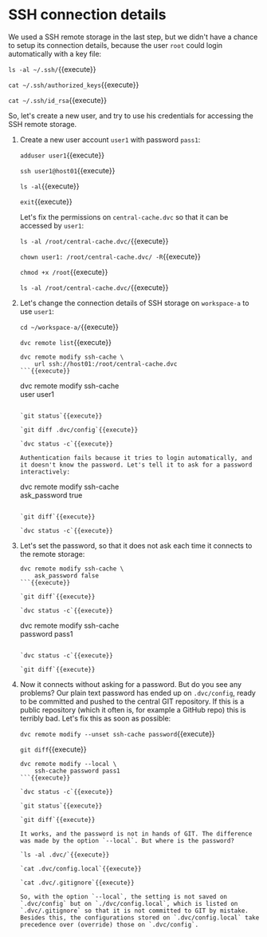 # SSH connection details

We used a SSH remote storage in the last step, but we didn't have a
chance to setup its connection details, because the user `root` could
login automatically with a key file:

`ls -al ~/.ssh/`{{execute}}

`cat ~/.ssh/authorized_keys`{{execute}}

`cat ~/.ssh/id_rsa`{{execute}}

So, let's create a new user, and try to use his credentials for
accessing the SSH remote storage.

1. Create a new user account `user1` with password `pass1`:

   `adduser user1`{{execute}}
   
   `ssh user1@host01`{{execute}}
   
   `ls -al`{{execute}}
   
   `exit`{{execute}}
   
   Let's fix the permissions on `central-cache.dvc` so that it can be
   accessed by `user1`:
   
   `ls -al /root/central-cache.dvc/`{{execute}}
   
   `chown user1: /root/central-cache.dvc/ -R`{{execute}}
   
   `chmod +x /root`{{execute}}
   
   `ls -al /root/central-cache.dvc/`{{execute}}
   
2. Let's change the connection details of SSH storage on `workspace-a`
   to use `user1`:
   
   `cd ~/workspace-a/`{{execute}}
   
   `dvc remote list`{{execute}}
   
   ```
   dvc remote modify ssh-cache \
       url ssh://host01:/root/central-cache.dvc
   ```{{execute}}
   
   ```
   dvc remote modify ssh-cache \
       user user1
   ```{{execute}}
   
   `git status`{{execute}}
   
   `git diff .dvc/config`{{execute}}
   
   `dvc status -c`{{execute}}
   
   Authentication fails because it tries to login automatically, and
   it doesn't know the password. Let's tell it to ask for a password
   interactively:
   
   ```
   dvc remote modify ssh-cache \
       ask_password true
   ```{{execute}}
   
   `git diff`{{execute}}
   
   `dvc status -c`{{execute}}

3. Let's set the password, so that it does not ask each time it
   connects to the remote storage:
   
   ```
   dvc remote modify ssh-cache \
       ask_password false
   ```{{execute}}
   
   `git diff`{{execute}}
   
   `dvc status -c`{{execute}}
   
   ```
   dvc remote modify ssh-cache \
       password pass1
   ```{{execute}}
   
   `dvc status -c`{{execute}}
   
   `git diff`{{execute}}
   
4. Now it connects without asking for a password. But do you see any
   problems? Our plain text password has ended up on `.dvc/config`,
   ready to be committed and pushed to the central GIT repository. If
   this is a public repository (which it often is, for example a GitHub repo)
   this is terribly bad. Let's fix this as soon as possible:
   
   `dvc remote modify --unset ssh-cache password`{{execute}}
   
   `git diff`{{execute}}
   
   ```
   dvc remote modify --local \
       ssh-cache password pass1
   ```{{execute}}
   
   `dvc status -c`{{execute}}
   
   `git status`{{execute}}
   
   `git diff`{{execute}}
   
   It works, and the password is not in hands of GIT. The difference
   was made by the option `--local`. But where is the password?
   
   `ls -al .dvc/`{{execute}}
   
   `cat .dvc/config.local`{{execute}}
   
   `cat .dvc/.gitignore`{{execute}}
   
   So, with the option `--local`, the setting is not saved on
   `.dvc/config` but on `./dvc/config.local`, which is listed on
   `.dvc/.gitignore` so that it is not committed to GIT by mistake.
   Besides this, the configurations stored on `.dvc/config.local` take
   precedence over (override) those on `.dvc/config`.
